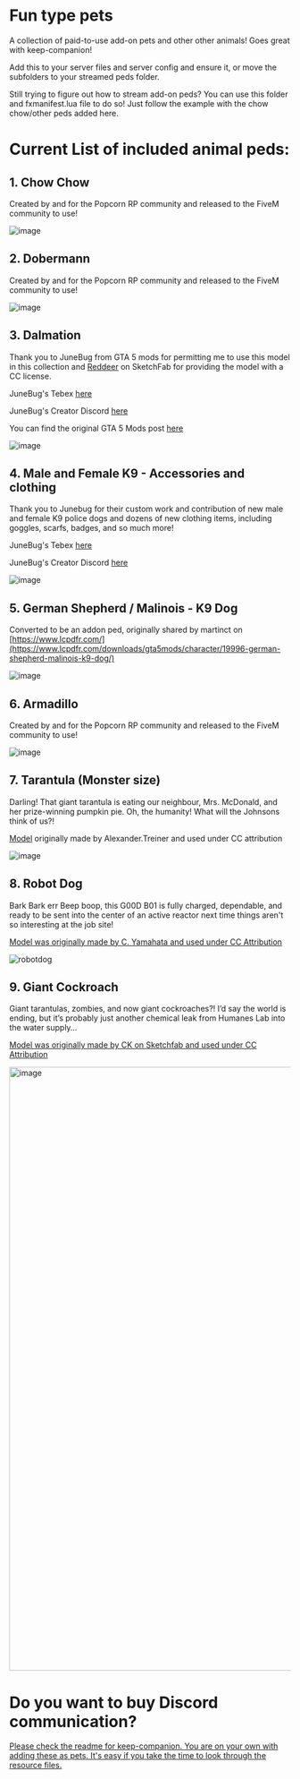 # Fun type pets
A collection of paid-to-use add-on pets and other other animals! Goes great with keep-companion!

Add this to your server files and server config and ensure it, or move the subfolders to your streamed peds folder. 

Still trying to figure out how to stream add-on peds? You can use this folder and fxmanifest.lua file to do so! Just follow the example with the chow chow/other peds added here. 

# Current List of included animal peds:

## 1. Chow Chow

Created by and for the Popcorn RP community and released to the FiveM community to use! 

![image](https://github.com/alberttheprince/popcornrp-pets/assets/85725579/208f06c4-2801-4611-938f-a5c9c87581bf)

## 2. Dobermann

Created by and for the Popcorn RP community and released to the FiveM community to use! 

![image](https://github.com/alberttheprince/popcornrppets/assets/85725579/334daae4-06e8-4c0f-bbdb-700c05cc9f65)

## 3. Dalmation

Thank you to JuneBug from GTA 5 mods for permitting me to use this model in this collection and [Reddeer](https://sketchfab.com/billl90) on SketchFab for providing the model with a CC license.

JuneBug's Tebex [here](https://bugs-basement.tebex.io/)

JuneBug's Creator Discord [here](discord.gg/bugsmods)

You can find the original GTA 5 Mods post [here](https://www.gta5-mods.com/player/dalmatian-ped-add-on-replace)

![image](https://github.com/alberttheprince/popcornrppets/assets/85725579/85a8fada-987e-42ec-bff5-1d3acfc84476)

## 4. Male and Female K9 - Accessories and clothing

Thank you to Junebug for their custom work and contribution of new male and female K9 police dogs and dozens of new clothing items, including goggles, scarfs, badges, and so much more!

JuneBug's Tebex [here](https://bugs-basement.tebex.io/)

JuneBug's Creator Discord [here](discord.gg/bugsmods)

![image](https://github.com/user-attachments/assets/96b1829f-10f0-455e-bcbb-49635d126f01)


## 5. German Shepherd / Malinois - K9 Dog 

Converted to be an addon ped, originally shared by martinct on [https://www.lcpdfr.com/](https://www.lcpdfr.com/downloads/gta5mods/character/19996-german-shepherd-malinois-k9-dog/)

![image](https://github.com/alberttheprince/popcornrppets/assets/85725579/646cc193-8180-434f-a61b-58458cb900de)

## 6. Armadillo

Created by and for the Popcorn RP community and released to the FiveM community to use! 

![image](https://github.com/user-attachments/assets/6b7b396c-5085-415a-a5f4-3e4223e1bfc6)

## 7. Tarantula (Monster size)



Darling! That giant tarantula is eating our neighbour, Mrs. McDonald, and her prize-winning pumpkin pie. Oh, the humanity! What will the Johnsons think of us?!

[Model](https://sketchfab.com/3d-models/tarantula-6890f5b34af947f4b416a23cbd4e56c0) originally made by Alexander.Treiner and used under CC attribution

![image](https://github.com/user-attachments/assets/964e8a77-59b0-4844-bbf2-735d3bf148b4)


## 8. Robot Dog



Bark Bark err Beep boop, this G00D B01 is fully charged, dependable, and ready to be sent into the center of an active reactor next time things aren't so interesting at the job site!

[Model was originally made by C. Yamahata and used under CC Attribution](https://sketchfab.com/3d-models/robot-dog-unitree-go1-926627f69b194b6da4fbf8a31df49303)

![robotdog](https://github.com/user-attachments/assets/8acc762f-22ac-447f-9cd5-fe998e23ec59)



## 9. Giant Cockroach



Giant tarantulas, zombies, and now giant cockroaches?! I’d say the world is ending, but it’s probably just another chemical leak from Humanes Lab into the water supply…

[Model was originally made by CK on Sketchfab and used under CC Attribution](https://sketchfab.com/3d-models/cockroach-cead55b8aa8643d48d67240bad028592)

<img width="1919" height="1079" alt="image" src="https://github.com/user-attachments/assets/c3bbf8d9-f1df-4677-b4b6-13479599bcff" />


# Do you want to buy Discord communication?
[Please check the readme for keep-companion. You are on your own with adding these as pets. It's easy if you take the time to look through the resource files.
](https://discord.gg/djQnbrZNzP)
